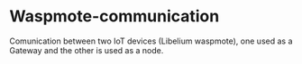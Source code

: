 # Waspmote-communication
Comunication between two IoT devices (Libelium waspmote), one used as a Gateway and the other is used as a node.
